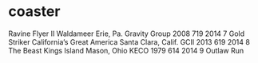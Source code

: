 # coaster
Ravine Flyer II	Waldameer	Erie, Pa.	Gravity Group	2008	719	2014
7	Gold Striker	California’s Great America	Santa Clara, Calif.	GCII	2013	619	2014
8	The Beast	Kings Island	Mason, Ohio	KECO	1979	614	2014
9	Outlaw Run
